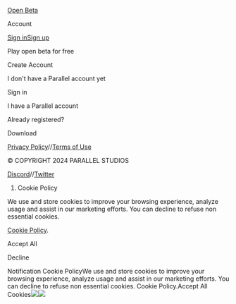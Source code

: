 [](/)[](/)

[](/)[](/)

[Open Beta](/download)

Account

[Sign in](/login)[Sign up](/signup)

Play open beta for free

Create Account

I don't have a Parallel account yet

Sign in

I have a Parallel account

Already registered?

Download

[Privacy Policy](/privacy-policy)//[Terms of Use](/terms-of-use)

© COPYRIGHT ⁨2024⁩ PARALLEL STUDIOS

[Discord](https://discord.gg/paralleltcg)//[Twitter](https://twitter.com/paralleltcg/)

  1. Cookie Policy

We use and store cookies to improve your browsing experience, analyze usage
and assist in our marketing efforts. You can decline to refuse non essential
cookies.

[Cookie Policy](/privacy-policy).

Accept All

Decline

Notification Cookie PolicyWe use and store cookies to improve your browsing
experience, analyze usage and assist in our marketing efforts. You can decline
to refuse non essential cookies. Cookie Policy.Accept All
Cookies![](https://t.co/1/i/adsct?bci=4&eci=3&event=%7B%7D&event_id=f008c49f-7624-4d20-9a6a-538dd087c7ce&integration=advertiser&p_id=Twitter&p_user_id=0&pl_id=16e4c8fe-c24c-4053-be55-3a092011ec15&tw_document_href=https%3A%2F%2Fparallel.life%2Fdownload&tw_iframe_status=0&txn_id=okqpa&type=javascript&version=2.3.30)![](https://analytics.twitter.com/1/i/adsct?bci=4&eci=3&event=%7B%7D&event_id=f008c49f-7624-4d20-9a6a-538dd087c7ce&integration=advertiser&p_id=Twitter&p_user_id=0&pl_id=16e4c8fe-c24c-4053-be55-3a092011ec15&tw_document_href=https%3A%2F%2Fparallel.life%2Fdownload&tw_iframe_status=0&txn_id=okqpa&type=javascript&version=2.3.30)

